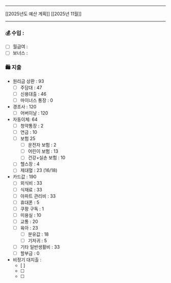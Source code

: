 ***
[[2025년도 예산 계획]]
[[2025년 11월]]
***
### 💰 수입 : 
- [ ] 월급여 : 
- [ ] 보너스 : 

### 🛍 지출 
-  원리금 상환 : 93
	- [ ] 주담대 : 47
	- [ ] 신용대출 : 46
	- [ ] 마이너스 통장 : 0
- 경조사 : 120
	- [ ] 어버이날 : 120
- 자동이체: 64
	- [ ] 청약통장 : 2
	- [ ] 연금 : 10
	- [ ] 보험 25
		- [ ] 운전자 보험 : 2
		- [ ] 어린이 보험 : 13
		- [ ] 건강+실손 보험 : 10
	- [ ] 헬스장 : 4
	- [ ] 제대혈 : 23 (16/18)
- 카드값 : 190
	- [ ] 외식비 : 33
	- [ ] 식재료 : 33
	- [ ] 아파트 관리비 : 33
	- [ ] 휴대폰 : 5
	- [ ] 쿠팡 구독 : 1
	- [ ] 미용실 : 10
	- [ ] 교통 : 20
	- [ ] 육아 : 23
		- [ ] 분유값 : 18
		- [ ] 기저귀 : 5
	- [ ] 기타 일반생활비 : 33
	- [ ] 할부금 : 0
- 비정기 대지출 : 
	- [ ] 
	- [ ] 
	- [ ] 